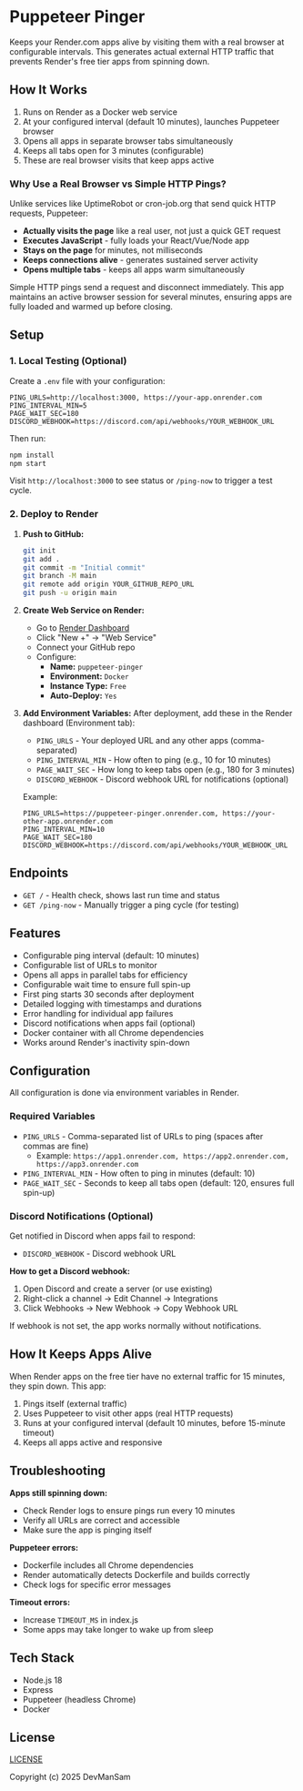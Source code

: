 # Puppeteer Pinger

Keeps your Render.com apps alive by visiting them with a real browser at configurable intervals. This generates actual external HTTP traffic that prevents Render's free tier apps from spinning down.

## How It Works

1. Runs on Render as a Docker web service
2. At your configured interval (default 10 minutes), launches Puppeteer browser
3. Opens all apps in separate browser tabs simultaneously
4. Keeps all tabs open for 3 minutes (configurable)
5. These are real browser visits that keep apps active

### Why Use a Real Browser vs Simple HTTP Pings?

Unlike services like UptimeRobot or cron-job.org that send quick HTTP requests, Puppeteer:
- **Actually visits the page** like a real user, not just a quick GET request
- **Executes JavaScript** - fully loads your React/Vue/Node app
- **Stays on the page** for minutes, not milliseconds
- **Keeps connections alive** - generates sustained server activity
- **Opens multiple tabs** - keeps all apps warm simultaneously

Simple HTTP pings send a request and disconnect immediately. This app maintains an active browser session for several minutes, ensuring apps are fully loaded and warmed up before closing.

## Setup

### 1. Local Testing (Optional)

Create a `.env` file with your configuration:
```
PING_URLS=http://localhost:3000, https://your-app.onrender.com
PING_INTERVAL_MIN=5
PAGE_WAIT_SEC=180
DISCORD_WEBHOOK=https://discord.com/api/webhooks/YOUR_WEBHOOK_URL
```

Then run:
```bash
npm install
npm start
```

Visit `http://localhost:3000` to see status or `/ping-now` to trigger a test cycle.

### 2. Deploy to Render

1. **Push to GitHub:**
   ```bash
   git init
   git add .
   git commit -m "Initial commit"
   git branch -M main
   git remote add origin YOUR_GITHUB_REPO_URL
   git push -u origin main
   ```

2. **Create Web Service on Render:**
   - Go to [Render Dashboard](https://dashboard.render.com/)
   - Click "New +" → "Web Service"
   - Connect your GitHub repo
   - Configure:
     - **Name:** `puppeteer-pinger`
     - **Environment:** `Docker`
     - **Instance Type:** `Free`
     - **Auto-Deploy:** `Yes`

3. **Add Environment Variables:**
   After deployment, add these in the Render dashboard (Environment tab):

   - `PING_URLS` - Your deployed URL and any other apps (comma-separated)
   - `PING_INTERVAL_MIN` - How often to ping (e.g., 10 for 10 minutes)
   - `PAGE_WAIT_SEC` - How long to keep tabs open (e.g., 180 for 3 minutes)
   - `DISCORD_WEBHOOK` - Discord webhook URL for notifications (optional)

   Example:
   ```
   PING_URLS=https://puppeteer-pinger.onrender.com, https://your-other-app.onrender.com
   PING_INTERVAL_MIN=10
   PAGE_WAIT_SEC=180
   DISCORD_WEBHOOK=https://discord.com/api/webhooks/YOUR_WEBHOOK_URL
   ```

## Endpoints

- `GET /` - Health check, shows last run time and status
- `GET /ping-now` - Manually trigger a ping cycle (for testing)

## Features

- Configurable ping interval (default: 10 minutes)
- Configurable list of URLs to monitor
- Opens all apps in parallel tabs for efficiency
- Configurable wait time to ensure full spin-up
- First ping starts 30 seconds after deployment
- Detailed logging with timestamps and durations
- Error handling for individual app failures
- Discord notifications when apps fail (optional)
- Docker container with all Chrome dependencies
- Works around Render's inactivity spin-down

## Configuration

All configuration is done via environment variables in Render.

### Required Variables

- `PING_URLS` - Comma-separated list of URLs to ping (spaces after commas are fine)
  - Example: `https://app1.onrender.com, https://app2.onrender.com, https://app3.onrender.com`
- `PING_INTERVAL_MIN` - How often to ping in minutes (default: 10)
- `PAGE_WAIT_SEC` - Seconds to keep all tabs open (default: 120, ensures full spin-up)

### Discord Notifications (Optional)

Get notified in Discord when apps fail to respond:

- `DISCORD_WEBHOOK` - Discord webhook URL

**How to get a Discord webhook:**
1. Open Discord and create a server (or use existing)
2. Right-click a channel → Edit Channel → Integrations
3. Click Webhooks → New Webhook → Copy Webhook URL

If webhook is not set, the app works normally without notifications.

## How It Keeps Apps Alive

When Render apps on the free tier have no external traffic for 15 minutes, they spin down. This app:
1. Pings itself (external traffic)
2. Uses Puppeteer to visit other apps (real HTTP requests)
3. Runs at your configured interval (default 10 minutes, before 15-minute timeout)
4. Keeps all apps active and responsive

## Troubleshooting

**Apps still spinning down:**
- Check Render logs to ensure pings run every 10 minutes
- Verify all URLs are correct and accessible
- Make sure the app is pinging itself

**Puppeteer errors:**
- Dockerfile includes all Chrome dependencies
- Render automatically detects Dockerfile and builds correctly
- Check logs for specific error messages

**Timeout errors:**
- Increase `TIMEOUT_MS` in index.js
- Some apps may take longer to wake up from sleep

## Tech Stack

- Node.js 18
- Express
- Puppeteer (headless Chrome)
- Docker

## License
[LICENSE](LICENSE)

Copyright (c) 2025 DevManSam

